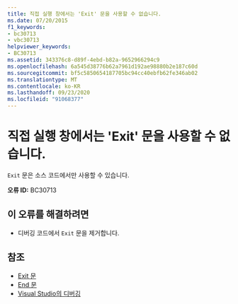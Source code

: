```yaml
---
title: 직접 실행 창에서는 'Exit' 문을 사용할 수 없습니다.
ms.date: 07/20/2015
f1_keywords:
- bc30713
- vbc30713
helpviewer_keywords:
- BC30713
ms.assetid: 343376c8-d89f-4ebd-b82a-9652966294c9
ms.openlocfilehash: 6a545d38776b62a7961d192ae98880b2e187c60d
ms.sourcegitcommit: bf5c5850654187705bc94cc40ebfb62fe346ab02
ms.translationtype: MT
ms.contentlocale: ko-KR
ms.lasthandoff: 09/23/2020
ms.locfileid: "91068377"
---
```

# <a name="exit-statements-are-not-valid-in-the-immediate-window"></a>직접 실행 창에서는 'Exit' 문을 사용할 수 없습니다.

`Exit` 문은 소스 코드에서만 사용할 수 있습니다.  
  
 **오류 ID:** BC30713  
  
## <a name="to-correct-this-error"></a>이 오류를 해결하려면  
  
- 디버깅 코드에서 `Exit` 문을 제거합니다.  
  
## <a name="see-also"></a>참조

- [Exit 문](../language-reference/statements/exit-statement.md)
- [End 문](../language-reference/statements/end-statement.md)
- [Visual Studio의 디버깅](/visualstudio/debugger/debugger-feature-tour)

